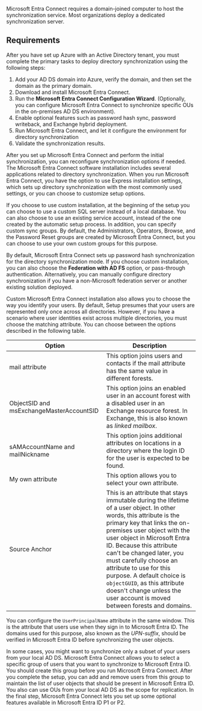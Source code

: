 Microsoft Entra Connect requires a domain-joined computer to host the synchronization service. Most organizations deploy a dedicated synchronization server.

## Requirements

After you have set up Azure with an Active Directory tenant, you must complete the primary tasks to deploy directory synchronization using the following steps:

1. Add your AD DS domain into Azure, verify the domain, and then set the domain as the primary domain.
2. Download and install Microsoft Entra Connect.
3. Run the **Microsoft Entra Connect Configuration Wizard**. (Optionally, you can configure Microsoft Entra Connect to synchronize specific OUs in the on-premises AD DS environment).
4. Enable optional features such as password hash sync, password writeback, and Exchange hybrid deployment.
5. Run Microsoft Entra Connect, and let it configure the environment for directory synchronization
6. Validate the synchronization results.

After you set up Microsoft Entra Connect and perform the initial synchronization, you can reconfigure synchronization options if needed. The Microsoft Entra Connect software installation includes several applications related to directory synchronization. When you run Microsoft Entra Connect, you have the option to use Express installation settings, which sets up directory synchronization with the most commonly used settings, or you can choose to customize setup options.

If you choose to use custom installation, at the beginning of the setup you can choose to use a custom SQL server instead of a local database. You can also choose to use an existing service account, instead of the one created by the automatic setup process. In addition, you can specify custom sync groups. By default, the Administrators, Operators, Browse, and the Password Reset groups are created by Microsoft Entra Connect, but you can choose to use your own custom groups for this purpose.

By default, Microsoft Entra Connect sets up password hash synchronization for the directory synchronization mode. If you choose custom installation, you can also choose the **Federation with AD FS** option, or pass-through authentication. Alternatively, you can manually configure directory synchronization if you have a non-Microsoft federation server or another existing solution deployed.

Custom Microsoft Entra Connect installation also allows you to choose the way you identify your users. By default, Setup presumes that your users are represented only once across all directories. However, if you have a scenario where user identities exist across multiple directories, you must choose the matching attribute. You can choose between the options described in the following table.

|Option|Description|
|----|----|
|mail attribute|This option joins users and contacts if the mail attribute has the same value in different forests.|
|ObjectSID and msExchangeMasterAccountSID|This option joins an enabled user in an account forest with a disabled user in an Exchange resource forest. In Exchange, this is also known as *linked mailbox*.|
|sAMAccountName and mailNickname|This option joins additional attributes on locations in a directory where the login ID for the user is expected to be found.|
|My own attribute|This option allows you to select your own attribute.|
|Source Anchor|This is an attribute that stays immutable during the lifetime of a user object. In other words, this attribute is the primary key that links the on-premises user object with the user object in Microsoft Entra ID. Because this attribute can't be changed later, you must carefully choose an attribute to use for this purpose. A default choice is `objectGUID`, as this attribute doesn't change unless the user account is moved between forests and domains.|

You can configure the `UserPrincipalName` attribute in the same window. This is the attribute that users use when they sign in to Microsoft Entra ID. The domains used for this purpose, also known as the *UPN-suffix*, should be verified in Microsoft Entra ID before synchronizing the user objects.

In some cases, you might want to synchronize only a subset of your users from your local AD DS. Microsoft Entra Connect allows you to select a specific group of users that you want to synchronize to Microsoft Entra ID. You should create this group before you run Microsoft Entra Connect. After you complete the setup, you can add and remove users from this group to maintain the list of user objects that should be present in Microsoft Entra ID. You also can use OUs from your local AD DS as the scope for replication. In the final step, Microsoft Entra Connect lets you set up some optional features available in Microsoft Entra ID P1 or P2.
